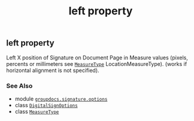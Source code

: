 ﻿---
title: left property
second_title: GroupDocs.Signature for Python via .NET API References
description: 
type: docs
url: /python-net/groupdocs.signature.options/digitalsignoptions/left/
is_root: false
weight: 180
---

## left property


Left X position of Signature on Document Page in Measure values 
(pixels, percents or millimeters see [`MeasureType`](/signature/python-net/groupdocs.signature.domain/measuretype) LocationMeasureType).
(works if horizontal alignment is not specified).

### See Also
* module [`groupdocs.signature.options`](../../)
* class [`DigitalSignOptions`](/signature/python-net/groupdocs.signature.options/digitalsignoptions)
* class [`MeasureType`](/signature/python-net/groupdocs.signature.domain/measuretype)
